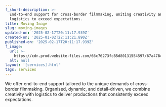 ```yaml
---
f_short-description: >-
  End-to-end support for cross-border filmmaking, uniting creativity and
  logistics to exceed expectations.
title: Moving Image
slug: moving-images
updated-on: '2025-02-17T20:11:17.939Z'
created-on: '2025-01-02T22:11:21.890Z'
published-on: '2025-02-17T20:11:17.939Z'
f_image:
  url: >-
    https://cdn.prod.website-files.com/66c76273fc85d80131554597/67a478465b00b963b0e59f7a_SERVICES%20%E2%80%93%20BORDERS.avif
  alt: null
layout: '[services].html'
tags: services
---
```


We offer end-to-end support tailored to the unique demands of cross-border filmmaking. Organised, dynamic, and detail-driven, we combine creativity with logistics to deliver productions that consistently exceed expectations.
